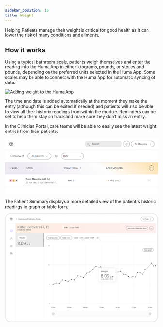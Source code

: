 ```yaml
---
sidebar_position: 15
title: Weight 
---
```


Helping Patients manage their weight is critical for good health as it can lower the risk of many conditions and ailments. 

## How it works

Using a typical bathroom scale, patients weigh themselves and enter the reading into the Huma App in either kilograms, pounds, or stones and pounds,  depending on the preferred units selected in the Huma App. Some scales may be able to connect with the Huma App for automatic syncing of data. 

![Adding weight to the Huma App](./assets/weight.png)

The time and date is added automatically at the moment they make the entry (although this can be edited if needed) and patients will also be able to view all their historic readings from within the module. Reminders can be set to help them stay on track and make sure they don't miss an entry.

In the Clinician Portal, care teams will be able to easily see the latest weight entries from their patients.

![Viewing weight in the Clinician Portal](./assets/cp-patient-list-weight.png)

The Patient Summary displays a more detailed view of the patient's historic readings in graph or table form.

![Viewing weight in the Clinician Portal](./assets/cp-module-details-weight.png)
